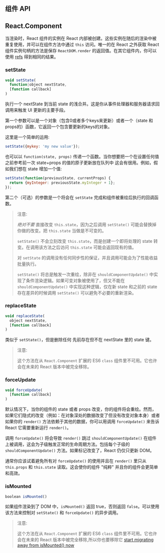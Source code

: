 ##  组件 API
## React.Component

当渲染时，React 组件的实例在 React 内部被创建。这些实例在随后的渲染中被重复使用，并可以在组件方法中通过 `this` 访问。唯一的在 React 之外获取 React 组件实例句柄的方法是保存 `ReactDOM.render` 的返回值。在其它组件内，你可以使用 [refs](http://reactjs.cn/react/docs/more-about-refs-zh-CN.html) 得到相同的结果。


### setState

```javascript
void setState(
  function|object nextState,
  [function callback]
)
```
执行一个 nextState 到当前 state 的浅合并。这是你从事件处理器和服务器请求回调用来触发 UI 更新的主要手段。

第一个参数可以是一个对象（包含0或者多个keys来更新）或者一个（state 和 props的）函数，它返回一个包含要更新的keys的对象。

这里是一个简单的运用:

```javascript
setState({mykey: 'my new value'});
```

也可以以 `function(state, props)` 传递一个函数。当你想要把一个在设置任何值之前参考前一次 state+props 的值的原子更新放在队列中 这会有很用。例如，假如我们想在 state 增加一个值:

```javascript
setState(function(previousState, currentProps) {
  return {myInteger: previousState.myInteger + 1};
});
```

第二个（可选）的参数是一个将会在 `setState` 完成和组件被重绘后执行的回调函数。

> 注意:
>
> *绝对不要* 直接改变 `this.state`，因为之后调用 `setState()` 可能会替换掉你做的改变。把 `this.state` 当做是不可变的。
>
> `setState()` 不会立刻改变 `this.state`，而是创建一个即将处理的 state 转变。在调用该方法之后访问 `this.state` 可能会返回现有的值。
>
> 对 `setState` 的调用没有任何同步性的保证，并且调用可能会为了性能收益批量执行。
>
> `setState()` 将总是触发一次重绘，除非在 `shouldComponentUpdate()` 中实现了条件渲染逻辑。如果可变对象被使用了，但又不能在 `shouldComponentUpdate()` 中实现这种逻辑，仅在新 state 和之前的 state 存在差异的时候调用 `setState()` 可以避免不必要的重新渲染。


### replaceState

```javascript
void replaceState(
  object nextState,
  [function callback]
)
```

类似于 `setState()`，但是删除任何 先前存在但不在 nextState 里的 state 键。

> 注意:
>
> 这个方法在从 `React.Component` 扩展的 ES6 `class` 组件里不可用。它也许会在未来的 React 版本中被完全移除。


### forceUpdate

```javascript
void forceUpdate(
  [function callback]
)
```

默认情况下，当你的组件的 state 或者 props 改变，你的组件将会重绘。然而，如果它们隐式的改变（例如：在对象深处的数据改变了但没有改变对象本身）或者如果你的 `render()` 方法依赖于其他的数据，你可以用调用  `forceUpdate()` 来告诉 React 它需要重新运行 `render()`。

调用 `forceUpdate()` 将会导致 `render()` 跳过 `shouldComponentUpdate()` 在组件上被调用，这会为子级触发正常的生命周期方法。包括每个子级的 `shouldComponentUpdate()` 方法。如果标记改变了，React 仍仅只更新 DOM。

通常你应该试着避免所有对 `forceUpdate()` 的使用并且在 `render()` 里只从 `this.props` 和 `this.state` 读取。这会使你的组件 "纯粹" 并且你的组件会更简单和高效。


### isMounted

```javascript
boolean isMounted()
```

如果组件渲染到了 DOM 中，`isMounted()` 返回 true，否则返回 `false`。可以使用该方法来控制对 `setState()` 和 `forceUpdate()` 的异步调用。

> 注意:
>
> 这个方法在从 `React.Component` 扩展的 ES6 `class` 组件里不可用。它也许会在未来的 React 版本中被完全移除,所以你也要移除它 [start migrating away from isMounted() now](/react/blog/2015/12/16/ismounted-antipattern.html)